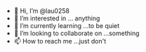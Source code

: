 - 👋 Hi, I’m @lau0258
- 👀 I’m interested in ... anything
- 🌱 I’m currently learning ...to be quiet
- 💞️ I’m looking to collaborate on ...something
- 📫 How to reach me ...just don't

<!---
lau0258/lau0258 is a ✨ special ✨ repository because its `README.md` (this file) appears on your GitHub profile.
You can click the Preview link to take a look at your changes.
--->
